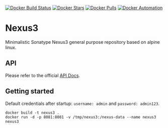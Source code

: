 [![Docker Build Status](https://img.shields.io/docker/build/flavioaiello/nexus3.svg)](https://hub.docker.com/r/flavioaiello/nexus3/)
[![Docker Stars](https://img.shields.io/docker/stars/flavioaiello/nexus3.svg)](https://hub.docker.com/r/flavioaiello/nexus3/)
[![Docker Pulls](https://img.shields.io/docker/pulls/flavioaiello/nexus3.svg)](https://hub.docker.com/r/flavioaiello/nexus3/)
[![Docker Automation](
https://img.shields.io/docker/automated/flavioaiello/nexus3.svg)](https://hub.docker.com/r/flavioaiello/nexus3/)

# Nexus3
Minimalistic Sonatype Nexus3 general purpose repository based on alpine linux.

## API
Please refer to the official [API Docs](https://books.sonatype.com/nexus-book/reference3/scripting.html).

## Getting started
Default credentials after startup: `username: admin` and `password: admin123`. 

```
docker build -t nexus3 .
docker run -d -p 8081:8081 -v /tmp/nexus3:/nexus-data --name nexus3 nexus3
``` 

